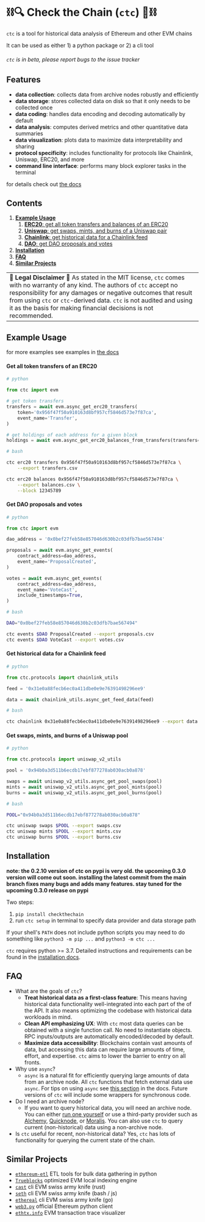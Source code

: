 # ⛓🔍 Check the Chain (`ctc`) 🔎⛓

`ctc` is a tool for historical data analysis of Ethereum and other EVM chains

It can be used as either 1) a python package or 2) a cli tool

###### *`ctc` is in beta, please report bugs to the issue tracker*


## Features
- **data collection**: collects data from archive nodes robustly and efficiently
- **data storage**: stores collected data on disk so that it only needs to be collected once
- **data coding**: handles data encoding and decoding automatically by default
- **data analysis**: computes derived metrics and other quantitative data summaries
- **data visualization**: plots data to maximize data interpretability and sharing
- **protocol specificity**: includes functionality for protocols like Chainlink, Uniswap, ERC20, and more
- **command line interface**: performs many block explorer tasks in the terminal

for details check out [the docs](https://ctc.readthedocs.io/)


## Contents
1. [**Example Usage**](#example-usage)
    1. [**ERC20**: get all token transfers and balances of an ERC20](#get-all-token-transfers-of-an-erc20)
    2. [**Uniswap**: get swaps, mints, and burns of a Uniswap pair](#get-swaps-mints-and-burns-for-a-uniswap-pair)
    3. [**Chainlink**: get historical data for a Chainlink feed](#get-historical-data-for-a-chainlink-feed)
    4. [**DAO**: get DAO proposals and votes](#get-dao-proposals-and-votes)
2. [**Installation**](#installation)
3. [**FAQ**](#faq)
4. [**Similar Projects**](#similar-projects)

<table>
  <tbody>
    <tr>
      <td>
        <b>📜 Legal Disclaimer 📜</b> As stated in the MIT license, <code>ctc</code> comes with no warranty of any kind. The authors of <code>ctc</code> accept no responsibility for any damages or negative outcomes that result from using <code>ctc</code> or <code>ctc</code>-derived data. <code>ctc</code> is not audited and using it as the basis for making financial decisions is not recommended.
      </td>
    </tr>
  </tbody>
</table>

## Example Usage

for more examples see examples in [the docs](https://ctc.readthedocs.io/en/latest/index.html#datatypes)


#### Get all token transfers of an ERC20

```python
# python

from ctc import evm

# get token transfers
transfers = await evm.async_get_erc20_transfers(
    token='0x956f47f50a910163d8bf957cf5846d573e7f87ca',
    event_name='Transfer',
)

# get holdings of each address for a given block
holdings = await evm.async_get_erc20_balances_from_transfers(transfers=transfers, block=12345789)
```

```bash
# bash

ctc erc20 transfers 0x956f47f50a910163d8bf957cf5846d573e7f87ca \
    --export transfers.csv

ctc erc20 balances 0x956f47f50a910163d8bf957cf5846d573e7f87ca \
    --export balances.csv \
    --block 12345789
```

#### Get DAO proposals and votes

```python
# python

from ctc import evm

dao_address = '0x0bef27feb58e857046d630b2c03dfb7bae567494'

proposals = await evm.async_get_events(
    contract_address=dao_address,
    event_name='ProposalCreated',
)

votes = await evm.async_get_events(
    contract_address=dao_address,
    event_name='VoteCast',
    include_timestamps=True,
)
```

```bash
# bash

DAO="0x0bef27feb58e857046d630b2c03dfb7bae567494"

ctc events $DAO ProposalCreated --export proposals.csv
ctc events $DAO VoteCast --export votes.csv
```

#### Get historical data for a Chainlink feed
```python
# python

from ctc.protocols import chainlink_utils

feed = '0x31e0a88fecb6ec0a411dbe0e9e76391498296ee9'

data = await chainlink_utils.async_get_feed_data(feed)
```

```bash
# bash

ctc chainlink 0x31e0a88fecb6ec0a411dbe0e9e76391498296ee9 --export data.csv
```

#### Get swaps, mints, and burns of a Uniswap pool

```python
# python

from ctc.protocols import uniswap_v2_utils

pool = '0x94b0a3d511b6ecdb17ebf877278ab030acb0a878'

swaps = await uniswap_v2_utils.async_get_pool_swaps(pool)
mints = await uniswap_v2_utils.async_get_pool_mints(pool)
burns = await uniswap_v2_utils.async_get_pool_burns(pool)
```

```bash
# bash

POOL="0x94b0a3d511b6ecdb17ebf877278ab030acb0a878"

ctc uniswap swaps $POOL --export swaps.csv
ctc uniswap mints $POOL --export mints.csv
ctc uniswap burns $POOL --export burns.csv
```


## Installation

**note: the 0.2.10 version of ctc on pypi is very old. the upcoming 0.3.0 version will come out soon. installing the latest commit from the main branch fixes many bugs and adds many features. stay tuned for the upcoming 0.3.0 release on pypi**

Two steps:
1. `pip install checkthechain`
2. run `ctc setup` in terminal to specify data provider and data storage path

If your shell's `PATH` does not include python scripts you may need to do something like `python3 -m pip ...` and `python3 -m ctc ...`

`ctc` requires python >= 3.7. Detailed instructions and requirements can be found in the [installation docs](https://ctc.readthedocs.io/en/latest/overview/installation.html).


## FAQ
- What are the goals of `ctc`?
    - **Treat historical data as a first-class feature**: This means having historical data functionality well-integrated into each part of the of the API. It also means optimizing the codebase with historical data workloads in mind.
    - **Clean API emphasizing UX**: With `ctc` most data queries can be obtained with a single function call. No need to instantiate objects. RPC inputs/outputs are automatically encoded/decoded by default.
    - **Maximize data accessibility**: Blockchains contain vast amounts of data, but accessing this data can require large amounts of time, effort, and expertise. `ctc` aims to lower the barrier to entry on all fronts.
- Why use `async`?
    - `async` is a natural fit for efficiently querying large amounts of data from an archive node. All `ctc` functions that fetch external data use `async`. For tips on using `async` see [this section](https://ctc.readthedocs.io/en/latest/python/async_code.html) in the docs. Future versions of `ctc` will include some wrappers for synchronous code.
- Do I need an archive node?
    - If you want to query historical data, you will need an archive node. You can either [run one yourself](https://github.com/ledgerwatch/erigon) or use a third-party provider such as [Alchemy](https://www.alchemy.com/), [Quicknode](https://www.quicknode.com/), or [Moralis](https://moralis.io/speedy-nodes/). You can also use `ctc` to query current (non-historical) data using a non-archive node.
- Is `ctc` useful for recent, non-historical data?
    Yes, `ctc` has lots of functionality for querying the current state of the chain.


## Similar Projects
- [`ethereum-etl`](https://github.com/blockchain-etl/ethereum-etl) ETL tools for bulk data gathering in python
- [`Trueblocks`](https://github.com/TrueBlocks/trueblocks-core) optimized EVM local indexing engine
- [`cast`](https://onbjerg.github.io/foundry-book/reference/cast.html) cli EVM swiss army knife (rust)
- [`seth`](https://github.com/dapphub/dapptools/tree/master/src/seth) cli EVM swiss army knife (bash / js)
- [`ethereal`](https://github.com/wealdtech/ethereal) cli EVM swiss army knife (go)
- [`web3.py`](https://github.com/ethereum/web3.py/) official Ethereum python client
- [`ethtx.info`](https://ethtx.info/) EVM transaction trace visualizer

